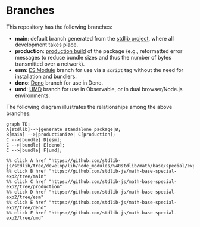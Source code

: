 <!--

@license Apache-2.0

Copyright (c) 2022 The Stdlib Authors.

Licensed under the Apache License, Version 2.0 (the "License");
you may not use this file except in compliance with the License.
You may obtain a copy of the License at

    http://www.apache.org/licenses/LICENSE-2.0

Unless required by applicable law or agreed to in writing, software
distributed under the License is distributed on an "AS IS" BASIS,
WITHOUT WARRANTIES OR CONDITIONS OF ANY KIND, either express or implied.
See the License for the specific language governing permissions and
limitations under the License.

-->

# Branches

This repository has the following branches:

-   **main**: default branch generated from the [stdlib project][stdlib-url], where all development takes place.
-   **production**: [production build][production-url] of the package (e.g., reformatted error messages to reduce bundle sizes and thus the number of bytes transmitted over a network).
-   **esm**: [ES Module][esm-url] branch for use via a `script` tag without the need for installation and bundlers.
-   **deno**: [Deno][deno-url] branch for use in Deno.
-   **umd**: [UMD][umd-url] branch for use in Observable, or in dual browser/Node.js environments.

The following diagram illustrates the relationships among the above branches:

```mermaid
graph TD;
A[stdlib]-->|generate standalone package|B;
B[main] -->|productionize| C[production];
C -->|bundle| D[esm];
C -->|bundle| E[deno];
C -->|bundle| F[umd];

%% click A href "https://github.com/stdlib-js/stdlib/tree/develop/lib/node_modules/%40stdlib/math/base/special/exp2"
%% click B href "https://github.com/stdlib-js/math-base-special-exp2/tree/main"
%% click C href "https://github.com/stdlib-js/math-base-special-exp2/tree/production"
%% click D href "https://github.com/stdlib-js/math-base-special-exp2/tree/esm"
%% click E href "https://github.com/stdlib-js/math-base-special-exp2/tree/deno"
%% click F href "https://github.com/stdlib-js/math-base-special-exp2/tree/umd"
```

[stdlib-url]: https://github.com/stdlib-js/stdlib/tree/develop/lib/node_modules/%40stdlib/math/base/special/exp2
[production-url]: https://github.com/stdlib-js/math-base-special-exp2/tree/production
[deno-url]: https://github.com/stdlib-js/math-base-special-exp2/tree/deno
[umd-url]: https://github.com/stdlib-js/math-base-special-exp2/tree/umd
[esm-url]: https://github.com/stdlib-js/math-base-special-exp2/tree/esm